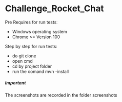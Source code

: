 # Challenge_Rocket_Chat

Pre Requires for run tests:
 - Windows operating system
 - Chrome >= Version 100
 
 Step by step for run tests:
 - do git clone 
 - open cmd
 - cd by project folder
 - run the comand mvn -install

##### Important #####
The screenshots are recorded in the folder screenshots



 
 
 
